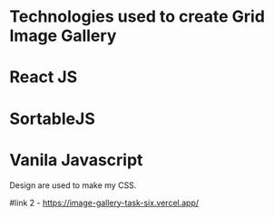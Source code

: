 # Technologies used to create Grid Image Gallery 
# React JS
# SortableJS
# Vanila Javascript
Design are used to make my CSS.

#link 2 - https://image-gallery-task-six.vercel.app/
